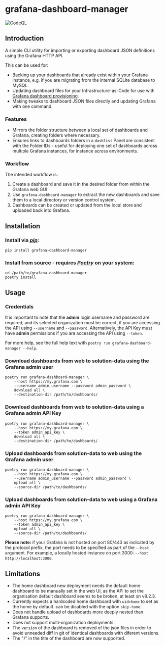 # grafana-dashboard-manager

![CodeQL](https://github.com/Beam-Connectivity/grafana-dashboard-manager/actions/workflows/codeql-analysis.yml/badge.svg)

## Introduction

A simple CLI utility for importing or exporting dashboard JSON definitions using the Grafana HTTP API.

This can be used for:

- Backing up your dashboards that already exist within your Grafana instance, e.g. if you are migrating from the internal SQLite database to MySQL.
- Updating dashboard files for your Infrastructure-as-Code for use with [Grafana dashboard provisioning](https://grafana.com/docs/grafana/latest/administration/provisioning/#dashboards).
- Making tweaks to dashboard JSON files directly and updating Grafana with one command.

### Features

- Mirrors the folder structure between a local set of dashboards and Grafana, creating folders where necessary.
- Ensures links to dashboards folders in a `dashlist` Panel are consistent with the Folder IDs - useful for deploying one set of dashboards across multiple Grafana instances, for instance across environments.

### Workflow

The intended workflow is:

1. Create a dashboard and save it in the desired folder from within the Grafana web GUI
2. Use `grafana-dashboard-manager` to extract the new dashboards and save them to a local directory or version control system.
3. Dashboards can be created or updated from the local store and uploaded back into Grafana.

## Installation

### Install via _[pip](https://pypi.org/project/pip/)_:

```shell
pip install grafana-dashboard-manager
```

### Install from source - requires _[Poetry](https://python-poetry.org/)_ on your system:

```shell
cd /path/to/grafana-dashboard-manager
poetry install
```

## Usage

### Credentials

It is important to note that the **admin** login username and password are required, and its selected organization must be correct, if you are accessing the API using `--username` and `--password`. Alternatively, the API Key must have **admin** permissions if you are accessing the API using `--token`.

For more help, see the full help text with `poetry run grafana-dashboard-manager --help`.

### Download dashboards from web to solution-data using the Grafana admin user

```shell
poetry run grafana-dashboard-manager \
    --host https://my.grafana.com \
    --username admin_username --password admin_password \
    download all \
    --destination-dir /path/to/dashboards/
```

### Download dashboards from web to solution-data using a Grafana admin API Key

```shell
poetry run grafana-dashboard-manager \
    --host https://my.grafana.com \
    --token admin_api_key \
    download all \
    --destination-dir /path/to/dashboards/
```

### Upload dashboards from solution-data to web using the Grafana admin user

```shell
poetry run grafana-dashboard-manager \
    --host https://my.grafana.com \
    --username admin_username --password admin_password \
    upload all \
    --source-dir /path/to/dashboards/
```

### Upload dashboards from solution-data to web using a Grafana admin API Key

```shell
poetry run grafana-dashboard-manager \
    --host https://my.grafana.com \
    --token admin_api_key \
    upload all \
    --source-dir /path/to/dashboards/
```

**Please note:** if your Grafana is not hosted on port 80/443 as indicated by the protocol prefix, the port needs to be specified as part of the `--host` argument. For example, a locally hosted instance on port 3000: `--host http://localhost:3000`.

## Limitations

- The home dashboard new deployment needs the default home dashboard to be manually set in the web UI, as the API to set the organisation default dashboard seems to be broken, at least on v8.2.3.
- Currently expects a hardcoded home dashboard with `uid=home` to set as the home by default.
can be disabled with the option `skip-home`.
- Does not handle upload of dashboards more deeply nested than Grafana supports.
- Does not support multi-organization deployments.
- The `version` of the dashboard is removed of the json files in order to avoid unneeded diff in git of identical dashboards with diferent versions.
- The "/" in the title of the dashboard are now supported.